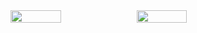 <div style="
display : flex;
flex-direction : row;
">
  <img src="https://qph.cf2.quoracdn.net/main-qimg-7751f88e41cb49a8c09da4c40e316e98" style="width: 40%;"/>
  <img src="https://64.media.tumblr.com/bf921f78fc670490082574fc39832158/cd998a0d09ffe3c4-3e/s1280x1920/61584e57cb522285bfb2e116635b09057d752f62.jpg" style="width:40%;"/>
</div>
